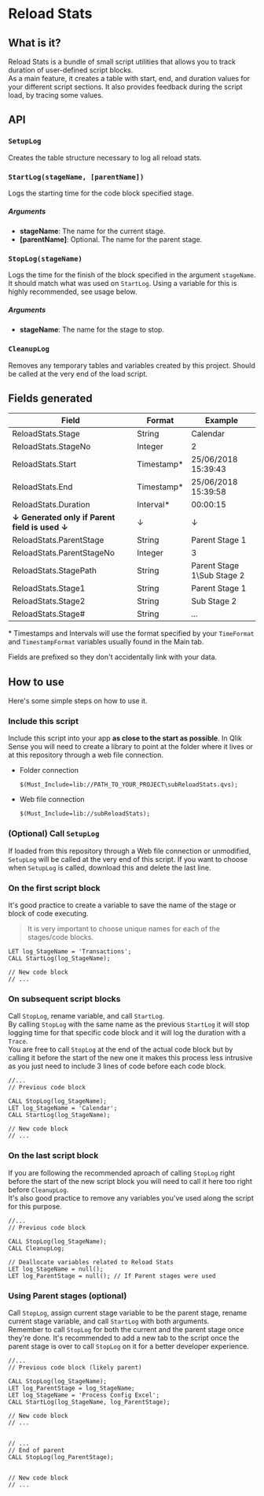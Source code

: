 # Reload Stats
## What is it?
Reload Stats is a bundle of small script utilities that allows you to track duration of user-defined script blocks.  
As a main feature, it creates a table with start, end, and duration values for your different script sections. It also provides feedback during the script load, by tracing some values.


## API
### `SetupLog`
Creates the table structure necessary to log all reload stats.

### `StartLog(stageName, [parentName])`
Logs the starting time for the code block specified stage.

##### Arguments
- **stageName**: The name for the current stage.
- **[parentName]**: Optional. The name for the parent stage.


### `StopLog(stageName)`
Logs the time for the finish of the block specified in the argument `stageName`. It should match what was used on `StartLog`. Using a variable for this is highly recommended, see usage below.

##### Arguments
- **stageName**: The name for the stage to stop.

### `CleanupLog`
Removes any temporary tables and variables created by this project. Should be called at the very end of the load script.


## Fields generated
| Field                 	| Format      | Example             		|
| ------------------------- | ----------- | --------------------------- |
| ReloadStats.Stage     	| String      | Calendar            		|
| ReloadStats.StageNo   	| Integer     | 2                   		|
| ReloadStats.Start     	| Timestamp*  | 25/06/2018 15:39:43 		|
| ReloadStats.End       	| Timestamp*  | 25/06/2018 15:39:58 		|
| ReloadStats.Duration  	| Interval*   | 00:00:15            		|
| **↓ Generated only if Parent field is used ↓** | ↓ | ↓				|
| ReloadStats.ParentStage	| String	  | Parent Stage 1				|
| ReloadStats.ParentStageNo	| Integer	  | 3   						|
| ReloadStats.StagePath		| String	  | Parent Stage 1\Sub Stage 2	|
| ReloadStats.Stage1		| String	  | Parent Stage 1				|
| ReloadStats.Stage2		| String	  | Sub Stage 2					|
| ReloadStats.Stage#		| String	  | ...							|


\* Timestamps and Intervals will use the format specified by your `TimeFormat` and `TimestampFormat` variables usually found in the Main tab.

Fields are prefixed so they don't accidentally link with your data.


## How to use
Here's some simple steps on how to use it.

### Include this script
Include this script into your app **as close to the start as possible**. In Qlik Sense you will need to create a library to point at the folder where it lives or at this repository through a web file connection.  

- Folder connection
  ``` qlik
  $(Must_Include=lib://PATH_TO_YOUR_PROJECT\subReloadStats.qvs);
  ```
- Web file connection
  ``` qlik
  $(Must_Include=lib://subReloadStats);
  ```

### (Optional) Call `SetupLog`
If loaded from this repository through a Web file connection or unmodified, `SetupLog` will be called at the very end of this script.
If you want to choose when `SetupLog` is called, download this and delete the last line.

### On the first script block
It's good practice to create a variable to save the name of the stage or block of code executing.

> It is very important to choose unique names for each of the stages/code blocks.

```qlik
LET log_StageName = 'Transactions';
CALL StartLog(log_StageName);

// New code block
// ...
```

### On subsequent script blocks
Call `StopLog`, rename variable, and call `StartLog`.  
By calling `StopLog` with the same name as the previous `StartLog` it will stop logging time for that specific code block and it will log the duration with a `Trace`.  
You are free to call `StopLog` at the end of the actual code block but by calling it before the start of the new one it makes this process less intrusive as you just need to include 3 lines of code before each code block.

```qlik
//...
// Previous code block

CALL StopLog(log_StageName);
LET log_StageName = 'Calendar';
CALL StartLog(log_StageName);

// New code block
// ...
```

### On the last script block
If you are following the recommended aproach of calling `StopLog` right before the start of the new script block you will need to call it here too right before `CleanupLog`.  
It's also good practice to remove any variables you've used along the script for this purpose.

```qlik
//...
// Previous code block

CALL StopLog(log_StageName);
CALL CleanupLog;

// Deallocate variables related to Reload Stats
LET log_StageName = null();
LET log_ParentStage = null(); // If Parent stages were used
```

### Using Parent stages (optional)
Call `StopLog`, assign current stage variable to be the parent stage, rename current stage variable, and call `StartLog` with both arguments.  
Remember to call `StopLog` for both the current and the parent stage once they're done. It's recommended to add a new tab to the script once the parent stage is over to call `StopLog` on it for a better developer experience.

```qlik
//...
// Previous code block (likely parent)

CALL StopLog(log_StageName);
LET log_ParentStage = log_StageName;
LET log_StageName = 'Process Config Excel';
CALL StartLog(log_StageName, log_ParentStage);

// New code block
// ...


// ...
// End of parent
CALL StopLog(log_ParentStage);


// New code block
// ...
```
